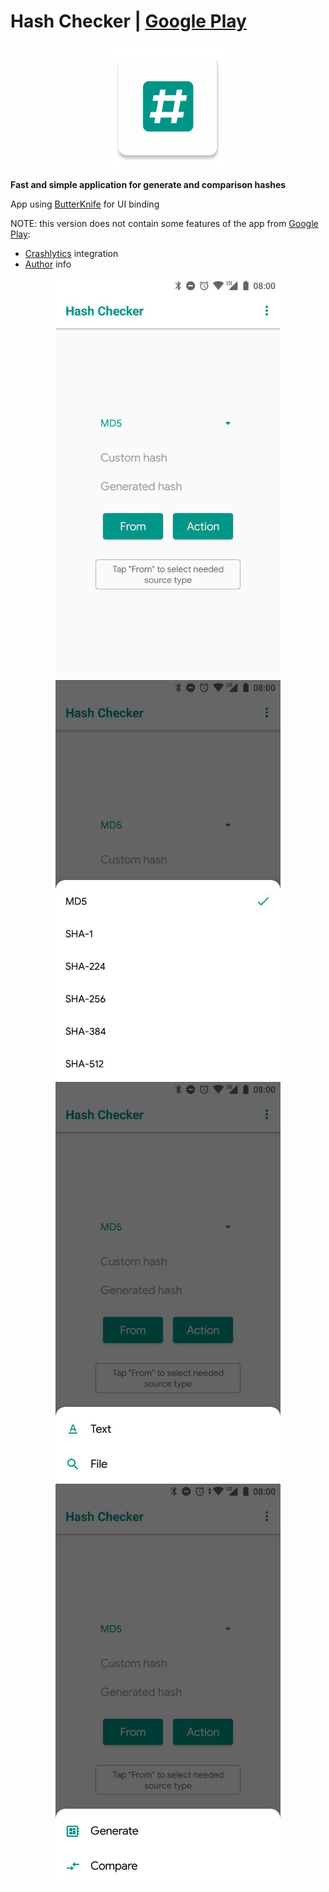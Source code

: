 # Hash Checker | [Google Play](https://play.google.com/store/apps/details?id=com.smlnskgmail.jaman.hashchecker)

<p align="center"><img src="media/ic_app.png" height="200px"></p>

**Fast and simple application for generate and comparison hashes**

App using [ButterKnife](https://github.com/JakeWharton/butterknife) for UI binding

NOTE: this version does not contain some features of the app from [Google Play](https://play.google.com/store/apps/details?id=com.smlnskgmail.jaman.hashchecker):
 - [Crashlytics](https://fabric.io/home) integration
 - [Author](https://github.com/fartem) info

 <p align="center">
  <img width="360" height="640" src="media/src_01.png">
  <img width="360" height="640" src="media/src_02.png">
  <img width="360" height="640" src="media/src_03.png">
  <img width="360" height="640" src="media/src_04.png">
</p>

